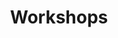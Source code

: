 ---
title: Workshops
menu: Workshops
onpage_menu: false
body_classes: "header-dark"
content:
    items: '@self.modular'
    order:
        custom:
            - _hero
            - _highlights
            - _features-intro-python-genetic-algorithms
            - _intro-python-genetic-algorithms
            - _features-intro-latex
            - _intro-latex
            - _features-recreational-maths
            - _recreational-maths
            - _features-hands-on-cryptography
            - _hands-on-cryptography
            - _features-more-to-come
---